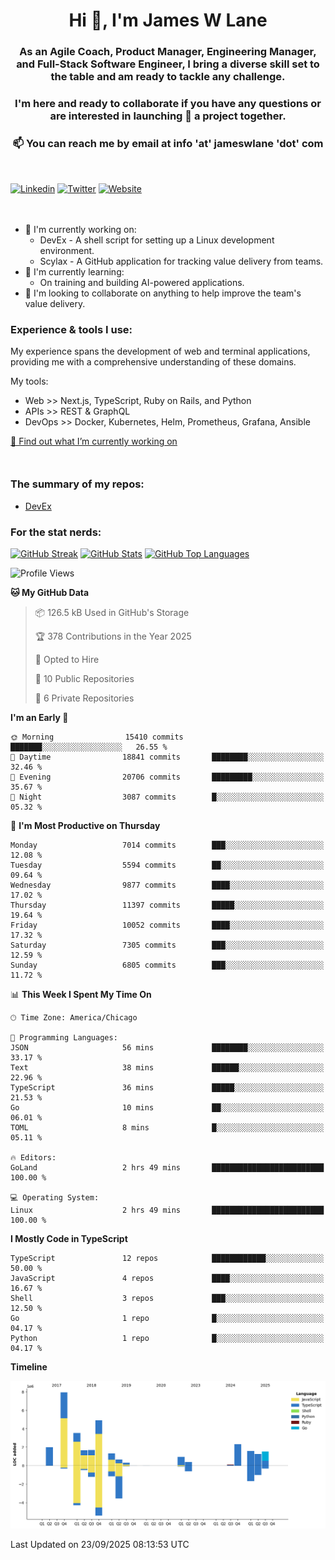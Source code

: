 <h1 align="center">Hi 👋, I'm James W Lane</h1>
<h3 align="center">As an Agile Coach, Product Manager, Engineering Manager, and Full-Stack Software Engineer, I bring a diverse skill set to the table and am ready to tackle any challenge.</h3>
<h3 align="center">I'm here and ready to collaborate if you have any questions or are interested in launching 🚀 a project together.</h3>

<div style="margin-top: 16px;" />

<h3 align="center">📫 You can reach me by email at info 'at' jameswlane 'dot' com</h3>

<div style="margin-top: 48px;" />

[![Linkedin](https://img.shields.io/badge/LinkedIn-0077B5?style=for-the-badge&logo=linkedin&logoColor=white)](https://www.linkedin.com/in/jameswlane/)
[![Twitter](https://img.shields.io/badge/Twitter-1DA1F2?style=for-the-badge&logo=twitter&logoColor=white)](https://x.com/jameswlane)
[![Website](https://img.shields.io/website?down_color=red&down_message=offline&style=for-the-badge&up_color=green&up_message=up&url=https%3A%2F%2Fwww.jameswlane.com)](https://www.jameswlane.com)

<div style="margin-top: 48px;" />

- 🔭 I'm currently working on:
  - DevEx - A shell script for setting up a Linux development environment.
  - Scylax - A GitHub application for tracking value delivery from teams.
- 🌱 I'm currently learning:
  - On training and building AI-powered applications.
- 👯 I'm looking to collaborate on anything to help improve the team's value delivery.

### Experience & tools I use:

My experience spans the development of web and terminal applications, providing me with a comprehensive understanding of these domains.

My tools:
- Web >> Next.js, TypeScript, Ruby on Rails, and Python
- APIs >> REST & GraphQL
- DevOps >> Docker, Kubernetes, Helm, Prometheus, Grafana, Ansible

[🔭 Find out what I’m currently working on](https://www.jameswlane.com/now)  

<div style="margin-top: 50px;"/>

### The summary of my repos:
- [DevEx](https://github.com/jameswlane/devex)  

### For the stat nerds:
[![GitHub Streak](https://github-readme-streak-stats.herokuapp.com?user=jameswlane&theme=tokyonight)](https://git.io/streak-stats)
[![GitHub Stats](https://github-readme-stats.vercel.app/api?username=jameswlane&show_icons=true&theme=tokyonight)](https://github-readme-stats.vercel.app)
[![GitHub Top Languages](https://github-readme-stats.vercel.app/api/top-langs?username=jameswlane&show_icons=true&locale=en&layout=compact&theme=tokyonight)](https://github-readme-stats.vercel.app)

<!--START_SECTION:waka-->
![Profile Views](http://img.shields.io/badge/Profile%20Views-1-blue)

**🐱 My GitHub Data** 

> 📦 126.5 kB Used in GitHub's Storage 
 > 
> 🏆 378 Contributions in the Year 2025
 > 
> 💼 Opted to Hire
 > 
> 📜 10 Public Repositories 
 > 
> 🔑 6 Private Repositories 
 > 
**I'm an Early 🐤** 

```text
🌞 Morning                15410 commits       ███████░░░░░░░░░░░░░░░░░░   26.55 % 
🌆 Daytime                18841 commits       ████████░░░░░░░░░░░░░░░░░   32.46 % 
🌃 Evening                20706 commits       █████████░░░░░░░░░░░░░░░░   35.67 % 
🌙 Night                  3087 commits        █░░░░░░░░░░░░░░░░░░░░░░░░   05.32 % 
```
📅 **I'm Most Productive on Thursday** 

```text
Monday                   7014 commits        ███░░░░░░░░░░░░░░░░░░░░░░   12.08 % 
Tuesday                  5594 commits        ██░░░░░░░░░░░░░░░░░░░░░░░   09.64 % 
Wednesday                9877 commits        ████░░░░░░░░░░░░░░░░░░░░░   17.02 % 
Thursday                 11397 commits       █████░░░░░░░░░░░░░░░░░░░░   19.64 % 
Friday                   10052 commits       ████░░░░░░░░░░░░░░░░░░░░░   17.32 % 
Saturday                 7305 commits        ███░░░░░░░░░░░░░░░░░░░░░░   12.59 % 
Sunday                   6805 commits        ███░░░░░░░░░░░░░░░░░░░░░░   11.72 % 
```


📊 **This Week I Spent My Time On** 

```text
🕑︎ Time Zone: America/Chicago

💬 Programming Languages: 
JSON                     56 mins             ████████░░░░░░░░░░░░░░░░░   33.17 % 
Text                     38 mins             ██████░░░░░░░░░░░░░░░░░░░   22.96 % 
TypeScript               36 mins             █████░░░░░░░░░░░░░░░░░░░░   21.53 % 
Go                       10 mins             ██░░░░░░░░░░░░░░░░░░░░░░░   06.01 % 
TOML                     8 mins              █░░░░░░░░░░░░░░░░░░░░░░░░   05.11 % 

🔥 Editors: 
GoLand                   2 hrs 49 mins       █████████████████████████   100.00 % 

💻 Operating System: 
Linux                    2 hrs 49 mins       █████████████████████████   100.00 % 
```

**I Mostly Code in TypeScript** 

```text
TypeScript               12 repos            ████████████░░░░░░░░░░░░░   50.00 % 
JavaScript               4 repos             ████░░░░░░░░░░░░░░░░░░░░░   16.67 % 
Shell                    3 repos             ███░░░░░░░░░░░░░░░░░░░░░░   12.50 % 
Go                       1 repo              █░░░░░░░░░░░░░░░░░░░░░░░░   04.17 % 
Python                   1 repo              █░░░░░░░░░░░░░░░░░░░░░░░░   04.17 % 
```



**Timeline**

![Lines of Code chart](https://raw.githubusercontent.com/jameswlane/jameswlane/main/assets/bar_graph.png)


 Last Updated on 23/09/2025 08:13:53 UTC
<!--END_SECTION:waka-->
